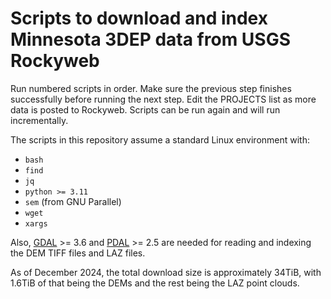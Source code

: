 Scripts to download and index Minnesota 3DEP data from USGS Rockyweb
====================================================================

Run numbered scripts in order.  Make sure the previous step finishes
successfully before running the next step.  Edit the PROJECTS list as
more data is posted to Rockyweb.  Scripts can be run again and will
run incrementally.

The scripts in this repository assume a standard Linux environment
with:
  - `bash`
  - `find`
  - `jq`
  - `python >= 3.11`
  - `sem` (from GNU Parallel)
  - `wget`
  - `xargs`
  
Also, [GDAL](https://gdal.org) >= 3.6 and [PDAL](https://pdal.io) >=
2.5 are needed for reading and indexing the DEM TIFF files and LAZ
files.

As of December 2024, the total download size is approximately 34TiB,
with 1.6TiB of that being the DEMs and the rest being the LAZ point
clouds.
